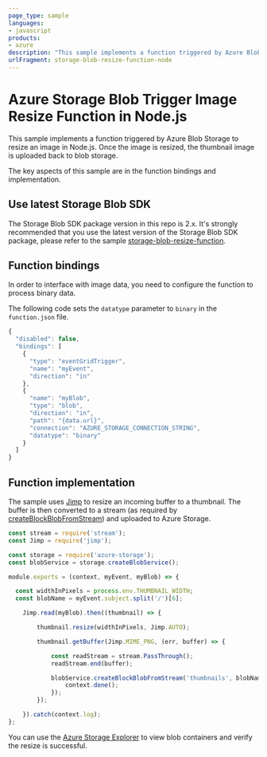 ```yaml
---
page_type: sample
languages:
- javascript
products:
- azure
description: "This sample implements a function triggered by Azure Blob Storage to resize an image in Node.js."
urlFragment: storage-blob-resize-function-node
---
```


# Azure Storage Blob Trigger Image Resize Function in Node.js

This sample implements a function triggered by Azure Blob Storage to resize an image in Node.js. Once the image is resized, the thumbnail image is uploaded back to blob storage.

The key aspects of this sample are in the function bindings and implementation.

## Use latest Storage Blob SDK
The Storage Blob SDK package version in this repo is 2.x. It's strongly recommended that you use the latest version of the Storage Blob SDK package, please refer to the sample [storage-blob-resize-function](https://github.com/Azure/azure-sdk-for-js/tree/master/sdk/storage/storage-blob/samples/storage-blob-resize-function).

## Function bindings
In order to interface with image data, you need to configure the function to process binary data.

The following code sets the `datatype` parameter to `binary` in the `function.json` file.

```javascript
{
  "disabled": false,
  "bindings": [
    {
      "type": "eventGridTrigger",
      "name": "myEvent",
      "direction": "in"
    },
    {
      "name": "myBlob",
      "type": "blob",
      "direction": "in",
      "path": "{data.url}",
      "connection": "AZURE_STORAGE_CONNECTION_STRING",
      "datatype": "binary"
    }
  ]
}
```

## Function implementation

The sample uses [Jimp](https://github.com/oliver-moran/jimp) to resize an incoming buffer to a thumbnail. The buffer is then converted to a stream (as required by [createBlockBlobFromStream](https://docs.microsoft.com/en-us/javascript/api/azure-storage/blobservice?view=azure-node-latest#createblockblobfromstream-container--blob---stream---streamlength--options--callback-)) and uploaded to Azure Storage.


```javascript
const stream = require('stream');
const Jimp = require('jimp');

const storage = require('azure-storage');
const blobService = storage.createBlobService();

module.exports = (context, myEvent, myBlob) => {

  const widthInPixels = process.env.THUMBNAIL_WIDTH;
  const blobName = myEvent.subject.split('/')[6];

    Jimp.read(myBlob).then((thumbnail) => {

        thumbnail.resize(widthInPixels, Jimp.AUTO);

        thumbnail.getBuffer(Jimp.MIME_PNG, (err, buffer) => {

            const readStream = stream.PassThrough();
            readStream.end(buffer);

            blobService.createBlockBlobFromStream('thumbnails', blobName, readStream, buffer.length, (err) => {
                context.done();
            });
        });

    }).catch(context.log);
};
```

You can use the [Azure Storage Explorer](https://azure.microsoft.com/features/storage-explorer/) to view blob containers and verify the resize is successful.
